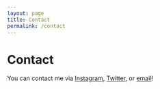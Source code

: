 ```yaml
---
layout: page
title: Contact
permalink: /contact
---
```


# Contact

You can contact me via [Instagram](https://instagram.com/yokunence), [Twitter](https://twitter.com/yokunence), or [email](mailto:brittanymcook18@gmail.com)!

